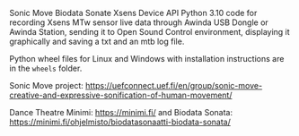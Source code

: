 Sonic Move Biodata Sonate Xsens Device API Python 3.10 code for recording Xsens MTw sensor live data through Awinda USB Dongle or Awinda Station, sending it to Open Sound Control environment, displaying it graphically and saving a txt and an mtb log file. 

Python wheel files for Linux and Windows with installation instructions are in the `wheels` folder.

Sonic Move project: https://uefconnect.uef.fi/en/group/sonic-move-creative-and-expressive-sonification-of-human-movement/

Dance Theatre Minimi: https://minimi.fi/ and Biodata Sonata: https://minimi.fi/ohjelmisto/biodatasonaatti-biodata-sonata/
